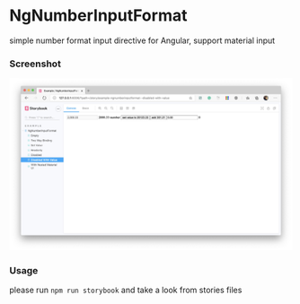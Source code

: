 # NgNumberInputFormat

simple number format input directive for Angular, support material input

### Screenshot
![demo](./assets/demo.jpg)


### Usage
please run `npm run storybook` and take a look from stories files